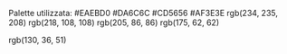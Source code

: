 Palette utilizzata:
#EAEBD0
#DA6C6C
#CD5656
#AF3E3E
rgb(234, 235, 208)
rgb(218, 108, 108)
rgb(205, 86, 86)
rgb(175, 62, 62)

rgb(130, 36, 51)
